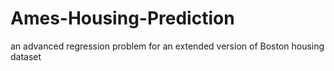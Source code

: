 # Ames-Housing-Prediction
an advanced regression problem for an extended version of Boston housing dataset
